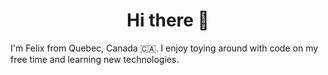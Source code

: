 <h1 align="center">Hi there 👋</h1>

I'm Felix from Quebec, Canada :canada:. I enjoy toying around with code on my free time and learning new technologies.
